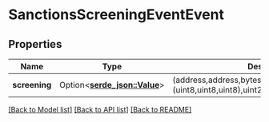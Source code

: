 # SanctionsScreeningEventEvent

## Properties

Name | Type | Description | Notes
------------ | ------------- | ------------- | -------------
**screening** | Option<[**serde_json::Value**](.md)> | (address,address,bytes32,string,string,string,bytes,(uint8,uint8,uint8),uint256) | [optional]

[[Back to Model list]](../README.md#documentation-for-models) [[Back to API list]](../README.md#documentation-for-api-endpoints) [[Back to README]](../README.md)


